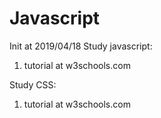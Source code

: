 # Javascript
Init at 2019/04/18
Study javascript:
1) tutorial at w3schools.com

Study CSS:
1) tutorial at w3schools.com

